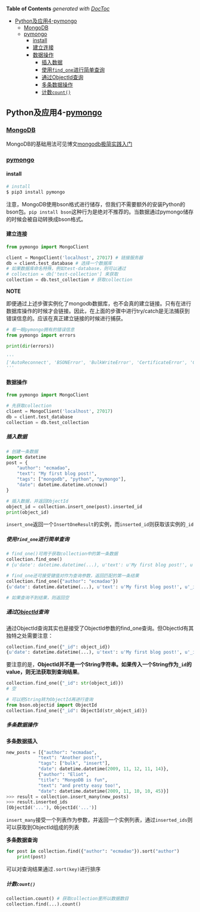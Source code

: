 <!-- START doctoc generated TOC please keep comment here to allow auto update -->
<!-- DON'T EDIT THIS SECTION, INSTEAD RE-RUN doctoc TO UPDATE -->
**Table of Contents**  *generated with [DocToc](https://github.com/thlorenz/doctoc)*

- [Python及应用4-pymongo](#python%E5%8F%8A%E5%BA%94%E7%94%A84-pymongo)
  - [MongoDB](#mongodb)
  - [pymongo](#pymongo)
    - [install](#install)
    - [建立连接](#%E5%BB%BA%E7%AB%8B%E8%BF%9E%E6%8E%A5)
    - [数据操作](#%E6%95%B0%E6%8D%AE%E6%93%8D%E4%BD%9C)
      - [插入数据](#%E6%8F%92%E5%85%A5%E6%95%B0%E6%8D%AE)
      - [使用`find_one`进行简单查询](#%E4%BD%BF%E7%94%A8find_one%E8%BF%9B%E8%A1%8C%E7%AE%80%E5%8D%95%E6%9F%A5%E8%AF%A2)
      - [通过ObjectId查询](#%E9%80%9A%E8%BF%87objectid%E6%9F%A5%E8%AF%A2)
      - [多条数据操作](#%E5%A4%9A%E6%9D%A1%E6%95%B0%E6%8D%AE%E6%93%8D%E4%BD%9C)
      - [计数`count()`](#%E8%AE%A1%E6%95%B0count)

<!-- END doctoc generated TOC please keep comment here to allow auto update -->

## Python及应用4-[pymongo](https://api.mongodb.com/python/current/index.html)

### [MongoDB](https://www.mongodb.com/)

MongoDB的基础用法可见博文[mongodb极简实践入门](https://github.com/StevenSLXie/Tutorials-for-Web-Developers/blob/master/MongoDB%20%E6%9E%81%E7%AE%80%E5%AE%9E%E8%B7%B5%E5%85%A5%E9%97%A8.md)

### [pymongo](https://api.mongodb.com/python/current/index.html)

#### install

```bash
# install
$ pip3 install pymongo
```

注意，MongoDB使用bson格式进行储存，但我们不需要额外的安装Python的bson包。`pip install bson`这种行为是绝对不推荐的。当数据通过pymongo储存的时候会被自动转换成bson格式。

#### 建立连接

```python
from pymongo import MongoClient

client = MongoClient('localhost', 27017) # 链接服务器
db = client.test_database # 选择一个数据库
# 如果数据库命名特殊，例如test-database，则可以通过
# collection = db['test-collection'] 来获取
collection = db.test_collection # 获取collection
```

**NOTE**

即便通过上述步骤实例化了mongodb数据库，也不会真的建立链接。只有在进行数据库操作的时候才会链接。因此，在上面的步骤中进行try/catch是无法捕获到错误信息的。应该在真正建立链接的时候进行捕获。

```python
# 看一眼pymongo拥有的错误信息
from pymongo import errors

print(dir(errors))

'''
['AutoReconnect', 'BSONError', 'BulkWriteError', 'CertificateError', 'CollectionInvalid', 'ConfigurationError', 'ConnectionFailure', 'CursorNotFound', 'DocumentTooLarge', 'DuplicateKeyError', 'ExceededMaxWaiters', 'ExecutionTimeout', 'InvalidBSON', 'InvalidDocument', 'InvalidId', 'InvalidName', 'InvalidOperation', 'InvalidStringData', 'InvalidURI', 'NetworkTimeout', 'NotMasterError', 'OperationFailure', 'PyMongoError', 'ServerSelectionTimeoutError', 'WTimeoutError', 'WriteConcernError', 'WriteError', '__builtins__', '__cached__', '__doc__', '__file__', '__loader__', '__name__', '__package__', '__spec__']
'''
```

#### 数据操作

```python
from pymongo import MongoClient

# 先获取collection
client = MongoClient('localhost', 27017)
db = client.test_database
collection = db.test_collection
```

##### 插入数据

```python
# 创建一条数据
import datetime
post = {
	"author": "ecmadao",
	"text": "My first blog post!",
	"tags": ["mongodb", "python", "pymongo"],
	"date": datetime.datetime.utcnow()
}

# 插入数据，并返回ObjectId
object_id = collection.insert_one(post).inserted_id
print(object_id)
```

`insert_one`返回一个`InsertOneResult`的实例，而`inserted_id`则获取该实例的`_id`

##### 使用`find_one`进行简单查询

```python
# find_one()可用于获取collection中的第一条数据
collection.find_one()
# {u'date': datetime.datetime(...), u'text': u'My first blog post!', u'_id': ObjectId('...'), u'author': u'ecmadao', u'tags': [u'mongodb', u'python', u'pymongo']}

# find_one还可接受键值对作为查询参数，返回匹配的第一条结果
collection.find_one({"author": "ecmadao"})
{u'date': datetime.datetime(...), u'text': u'My first blog post!', u'_id': ObjectId('...'), u'author': u'ecmadao', u'tags': [u'mongodb', u'python', u'pymongo']}

# 如果查询不到结果，则返回空
```

##### 通过[ObjectId](https://docs.mongodb.com/manual/reference/method/ObjectId/)查询

通过ObjectId查询其实也是接受了ObjectId参数的find_one查询。但ObjectId有其独特之处需要注意：

```python
collection.find_one({"_id": object_id})
{u'date': datetime.datetime(...), u'text': u'My first blog post!', u'_id': ObjectId('...'), u'author': u'ecmadao', u'tags': [u'mongodb', u'python', u'pymongo']}
```

要注意的是，**ObjectId并不是一个String字符串。如果传入一个String作为`_id`的value，则无法获取到查询结果**。

```python
collection.find_one({"_id": str(object_id)})
# 空

# 可以把String转为ObjectId再进行查询
from bson.objectid import ObjectId
collection.find_one({"_id": ObjectId(str_object_id)})
```

##### 多条数据操作

**多条数据插入**

```python
new_posts = [{"author": "ecmadao",
			"text": "Another post!",
			"tags": ["bulk", "insert"],
			"date": datetime.datetime(2009, 11, 12, 11, 14)},
			{"author": "Eliot",
			"title": "MongoDB is fun",
			"text": "and pretty easy too!",
			"date": datetime.datetime(2009, 11, 10, 10, 45)}]
>>> result = collection.insert_many(new_posts)
>>> result.inserted_ids
[ObjectId('...'), ObjectId('...')]
```

`insert_many`接受一个列表作为参数，并返回一个实例列表，通过`inserted_ids`则可以获取到ObjectId组成的列表

**多条数据查询**

```python
for post in collection.find({"author": "ecmadao"}).sort("author")
	print(post)
```

可以对查询结果通过`.sort(key)`进行排序

##### 计数`count()`

```python
collection.count() # 获取collection里所以数据数目
collection.find(...).count()
```